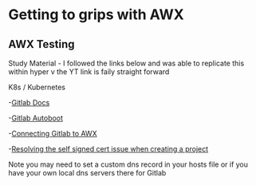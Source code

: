# Getting to grips with AWX 
## AWX Testing

Study Material - I followed the links below and was able to replicate this within hyper v the YT link is faily straight forward

K8s / Kubernetes 

-[Gitlab Docs](https://about.gitlab.com/install/#ubuntu)

-[Gitlab Autoboot](https://stackoverflow.com/questions/27983295/gitlab-autostart-on-boot)

-[Connecting Gitlab to AWX](https://baptiste.bouchereau.pro/tutorial/setup-awx-with-gitlab/)

-[Resolving the self signed cert issue when creating a project](https://github.com/ansible/awx/issues/490)

Note you may need to set a custom dns record in your hosts file or if you have your own local dns servers there for Gitlab